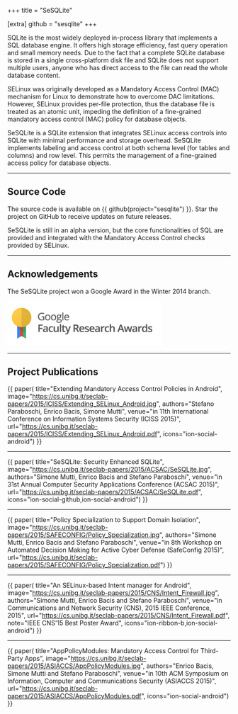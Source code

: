 +++
title = "SeSQLite"

[extra]
github = "sesqlite"
+++

SQLite is the most widely deployed in-process library that implements a SQL
database engine. It offers high storage efficiency, fast query operation and
small memory needs. Due to the fact that a complete SQLite database is stored
in a single cross-platform disk file and SQLite does not support multiple users,
anyone who has direct access to the file can read the whole database content.

SELinux was originally developed as a Mandatory Access Control (MAC) mechanism
for Linux to demonstrate how to overcome DAC limitations. However, SELinux
provides per-file protection, thus the database file is treated as an atomic
unit, impeding the definition of a fine-grained mandatory access control (MAC)
policy for database objects.

SeSQLite is a SQLite extension that integrates SELinux access controls into
SQLite with minimal performance and storage overhead. SeSQLite implements
labeling and access control at both schema level (for tables and columns) and
row level. This permits the management of a fine-grained access policy for
database objects.

---

## Source Code

The source code is available on {{ github(project="sesqlite") }}. Star
the project on GitHub to receive updates on future releases.

SeSQLite is still in an alpha version, but the core functionalities of SQL
are provided and integrated with the Mandatory Access Control checks provided
by SELinux.

---

## Acknowledgements

The SeSQLite project won a Google Award in the Winter 2014 branch.

![](/images/faculty_award.png)

---

## Project Publications

{{ paper(
   title="Extending Mandatory Access Control Policies in Android",
   image="https://cs.unibg.it/seclab-papers/2015/ICISS/Extending_SELinux_Android.jpg",
   authors="Stefano Paraboschi, Enrico Bacis, Simone Mutti",
   venue="in 11th International Conference on Information Systems Security (ICISS 2015)",
   url="https://cs.unibg.it/seclab-papers/2015/ICISS/Extending_SELinux_Android.pdf",
   icons="ion-social-android") }}

---

{{ paper(
   title="SeSQLite: Security Enhanced SQLite",
   image="https://cs.unibg.it/seclab-papers/2015/ACSAC/SeSQLite.jpg",
   authors="Simone Mutti, Enrico Bacis and Stefano Paraboschi",
   venue="in 31st Annual Computer Security Applications Conference (ACSAC 2015)",
   url="https://cs.unibg.it/seclab-papers/2015/ACSAC/SeSQLite.pdf",
   icons="ion-social-github,ion-social-android") }}

---

{{ paper(
   title="Policy Specialization to Support Domain Isolation",
   image="https://cs.unibg.it/seclab-papers/2015/SAFECONFIG/Policy_Specialization.jpg",
   authors="Simone Mutti, Enrico Bacis and Stefano Paraboschi",
   venue="in 8th Workshop on Automated Decision Making for Active Cyber Defense (SafeConfig 2015)",
   url="https://cs.unibg.it/seclab-papers/2015/SAFECONFIG/Policy_Specialization.pdf") }}

---

{{ paper(
   title="An SELinux-based Intent manager for Android",
   image="https://cs.unibg.it/seclab-papers/2015/CNS/Intent_Firewall.jpg",
   authors="Simone Mutti, Enrico Bacis and Stefano Paraboschi",
   venue="in Communications and Network Security (CNS), 2015 IEEE Conference, 2015",
   url="https://cs.unibg.it/seclab-papers/2015/CNS/Intent_Firewall.pdf",
   note="IEEE CNS'15 Best Poster Award",
   icons="ion-ribbon-b,ion-social-android") }}

---

{{ paper(
   title="AppPolicyModules: Mandatory Access Control for Third-Party Apps",
   image="https://cs.unibg.it/seclab-papers/2015/ASIACCS/AppPolicyModules.jpg",
   authors="Enrico Bacis, Simone Mutti and Stefano Paraboschi",
   venue="in 10th ACM Symposium on Information, Computer and Communications Security (ASIACCS 2015)",
   url="https://cs.unibg.it/seclab-papers/2015/ASIACCS/AppPolicyModules.pdf",
   icons="ion-social-android") }}
